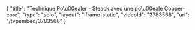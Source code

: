 {
    "title": "Technique Po\u00ealer - Steack avec une po\u00eale Copper-core",
    "type": "solo",
    "layout": "iframe-static",
    "videoId": "3783568",
    "url": "\/tvpembed\/3783568"
}